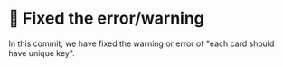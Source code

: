 # 📌 Fixed the error/warning

In this commit, we have fixed the warning or error of "each card should have unique key".

